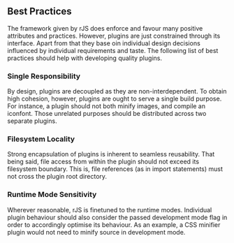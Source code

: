 ## Best Practices

The framework given by rJS does enforce and favour many positive attributes and practices. However, plugins are just constrained through its interface. Apart from that they base oin individual design decisions influenced by individual requirements and taste. The following list of best practices should help with developing quality plugins.

### Single Responsibility

By design, plugins are decoupled as they are non-interdependent. To obtain high cohesion, however, plugins are ought to  serve a single build purpose. For instance, a plugin should not both minify images, and compile an iconfont. Those unrelated purposes should be distributed across two separate plugins.

### Filesystem Locality

Strong encapsulation of plugins is inherent to seamless reusability. That being said, file access from within the plugin should not exceed its filesystem boundary. This is, file references (as in import statements) must not cross the plugin root directory.

### Runtime Mode Sensitivity

Wherever reasonable, rJS is finetuned to the runtime modes. Individual plugin behaviour should also consider the passed development mode flag in order to accordingly optimise its behaviour. As an example, a CSS minifier plugin would not need to minify source in development mode.